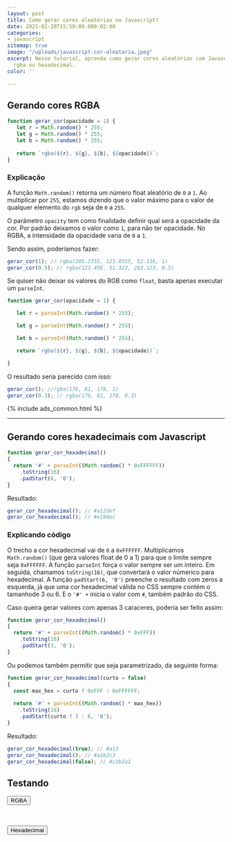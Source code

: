 ```yaml
---
layout: post
title: Como gerar cores aleatórias no Javascript?
date: 2021-02-20T15:59:00.000-02:00
categories:
- javascript
sitemap: true
image: "/uploads/javascript-cor-aleatoria.jpeg"
excerpt: Nesse tutorial, aprenda como gerar cores aleatórias com Javascript, seja
  rgba ou hexadecimal.
color: ''

---
```

## Gerando cores RGBA

```javascript
function gerar_cor(opacidade = 1) {
   let r = Math.random() * 255;
   let g = Math.random() * 255;
   let b = Math.random() * 255;
   
   return `rgba(${r}, ${g}, ${b}, ${opacidade})`;
}
```

### Explicação

A função `Math.random()` retorna um número float aleatório de `0` a `1`. Ao multiplicar por `255`, estamos dizendo que o valor máximo para o valor de qualquer elemento do `rgb` seja de `0` a `255`.

O parâmetro `opacity` tem como finalidade definir qual será a opacidade da cor. Por padrão deixamos o valor como `1`, para não ter opacidade. No RGBA, a intensidade da opacidade varia de `0` a `1`.

Sendo assim, poderíamos fazer:

```javascript
gerar_cor(1); // rgba(205.2355, 123.0555, 52.116, 1)
gerar_cor(0.5); // rgba(123.456, 51.323, 203.123, 0.5) 
```

Se quiser não deixar os valores do RGB como `float`, basta apenas executar um `parseInt`.

```javascript
function gerar_cor(opacidade = 1) {

   let r = parseInt(Math.random() * 255);

   let g = parseInt(Math.random() * 255);

   let b = parseInt(Math.random() * 255);

   return `rgba(${r}, ${g}, ${b}, ${opacidade})`;

}
```

O resultado seria parecido com isso:

```javascript
gerar_cor(); //rgba(176, 81, 178, 1)
gerar_cor(0.3); // rgba(176, 81, 178, 0.3)
```

{% include ads_common.html %}

<hr />

## Gerando cores hexadecimais com Javascript

```javascript
function gerar_cor_hexadecimal()
{
  return '#' + parseInt((Math.random() * 0xFFFFFF))
    .toString(16)
    .padStart(6, '0');
}
```

Resultado:

```javascript
gerar_cor_hexadecimal(); // #a12def
gerar_cor_hexadecimal(); // #e190ec
```

### Explicando código

O trecho a cor hexadecimal vai de `0` a `0xFFFFFF`. Multiplicamos `Math.random()` (que gera valores float de 0 a 1) para que o limite sempre seja `0xFFFFFF`. A função `parseInt` força o valor sempre ser um inteiro. Em seguida, chamamos `toString(16)`, que convertará o valor númerico para hexadecimal. A função `padStart(6, '0')` preenche o resultado com zeros a esquerda, já que uma cor hexadecimal válida no CSS sempre contém o tamanhode 3 ou 6. E o `'#' +` inicia o valor com `#`, também padrão do CSS.

Caso queira gerar valores com apenas 3 caraceres, poderia ser feito assim:

```javascript
function gerar_cor_hexadecimal()
{
  return '#' + parseInt((Math.random() * 0xFFF))
    .toString(16)
    .padStart(3, '0');
}
```

Ou podemos também permitir que seja parametrizado, da seguinte forma:

```javascript
function gerar_cor_hexadecimal(curto = false)
{
  const max_hex = curto ? 0xFFF : 0xFFFFFF;
  
  return '#' + parseInt((Math.random() * max_hex))
    .toString(16)
    .padStart(curto ? 3 : 6, '0');
}
```

Resultado:

```javascript
gerar_cor_hexadecimal(true); // #a13
gerar_cor_hexadecimal(); // #a1b2c3
gerar_cor_hexadecimal(false); // #c3b2a1
```

## Testando

<script>
function gerar_cor_rgba(opacidade = 1) {
   let r = Math.random() * 255;
   let g = Math.random() * 255;
   let b = Math.random() * 255;
   
   return `rgba(${r}, ${g}, ${b}, ${opacidade})`;
}
  
function gerar_cor_hexadecimal(curto = false)
{
  const max_hex = curto ? 0xFFF : 0xFFFFFF;
  
  return '#' + parseInt((Math.random() * max_hex))
    .toString(16)
    .padStart(curto ? 3 : 6, '0');
}
  
function gerar(tipo) {
   const id = `cor-gerada-${tipo}`;
   var el = document.getQuerySelector(id);
  
  var cor = window[`gerar_cor_${tipo}`]()
 
   el.getQuerySelector('span').style.backgroundColor = cor;
  el.getQuerySelector('code').innerHTML = cor;
}
</script>


<button type="button" class="button is-primary" onclick="gerar('rgba')">RGBA</button>
<div id="rgba">
  <span style="display: inline-block; height: 20px; width: 20px;"></span>
  <code></code>
</div>

<button type="button" class="button is-primary" onclick="gerar('rgba')">Hexadecimal</button>
<div id="rgba">
  <span style="display: inline-block; height: 20px; width: 20px;"></span>
  <code></code>
</div>